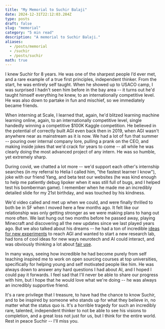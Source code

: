 ```yaml
---
title: "My Memorial to Suchir Balaji"
date: 2024-12-31T22:12:03.284Z
type: posts
draft: false
slug: "memorial"
category: "5 min read"
description: "A memorial to Suchir Balaji."
aliases:
  - /posts/memorial
  - /suchir
  - /posts/suchir
math: true
---
```


I knew Suchir for 8 years. He was one of the sharpest people I’d ever met, and a rare example of a true first principles, independent thinker. From the start, he was entirely self taught. When he showed up to USACO camp, I was surprised I hadn't seen him before in the bay area -- it turns out he'd taught himself everything he knew, to an internationally competitive level. He was also down to partake in fun and mischief, so we immediately became friends.

When interning at Scale, I learned that, again, he'd blitzed learning machine learning online, again, to an internationally competitive level, single handedly winning a competitive $100K Kaggle competition. He believed in the potential of correctly built AGI even back then in 2019, when AGI wasn't anywhere near as mainstream as it is now. We had a lot of fun that summer -- pouring over internal company lore, pulling a prank on the CEO, and making inside jokes that we'd crack for years to come -- all while he was clearly doing the most advanced project of any intern. He was so humble, yet extremely sharp.

During covid, we chatted a lot more -- we'd support each other's internship searches (in my referral to Helia I called him, "the fastest learner I know"), joke with our friend Yang, and beta test our websites (he was kind enough to help me patiently debug lipoker when it was still full of bugs, and I helped test his bomberman game). I remember when he made me an incredibly detailed slide for my 21st birthday, and was touched by his kindness.

We'd video called and met up when we could, and were finally thrilled to both be in SF when I moved here a few months ago. It felt like our relationship was only getting stronger as we were making plans to hang out more often. We last hung out two months before he passed away, playing Minecraft and discovering all the new updates since we last played years ago. But we also talked about his dreams -- he had a ton of incredible [ideas for new experiments](https://docs.google.com/document/d/1ItRqrpgQHJ05rQx0zc26t1_NgpUcw3znwTWpXxqH8uI/edit?tab=t.0#heading=h.q3lbh5vcnhjs) to reach AGI and wanted to start a new research lab, had tons of cool ideas for new ways neurotech and AI could interact, and was obviously thinking a lot about [fair use](https://suchir.net/fair_use.html).

In many ways, seeing how incredible he had become purely from self teaching inspired me to work on open sourcing courses at top universities, specifically for helping young and self motivated people like him. He was always down to answer any hard questions I had about AI, and I hoped I could pay it forwards. I feel sad that I'll never be able to share our progress with him, but I hope that he would love what we're doing -- he was always an incredibly supportive friend.

It's a rare privilege that I treasure, to have had the chance to know Suchir, and to be inspired by someone who stands up for what they believe in, no matter what the status quo is. It's a horrible tragedy for such an incredibly rare, talented, independent thinker to not be able to see his visions to completion, and a great loss not just for us, but I think for the entire world. Rest in peace Suchir -- I'll miss you.
